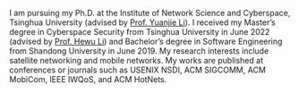 I am pursuing my Ph.D. at the Institute of Network Science and Cyberspace, Tsinghua University (advised by [Prof. Yuanjie Li](http://www.yuanjiel.com/)). I received my Master’s degree in Cyberspace Security from Tsinghua University in June 2022 (advised by [Prof. Hewu Li](https://www.insc.tsinghua.edu.cn/info/1157/2451.htm)) and Bachelor’s degree in Software Engineering from Shandong University in June 2019. My research interests include satellite networking and mobile networks. My works are published at conferences or journals such as USENIX NSDI, ACM SIGCOMM, ACM MobiCom, IEEE IWQoS, and ACM HotNets.
